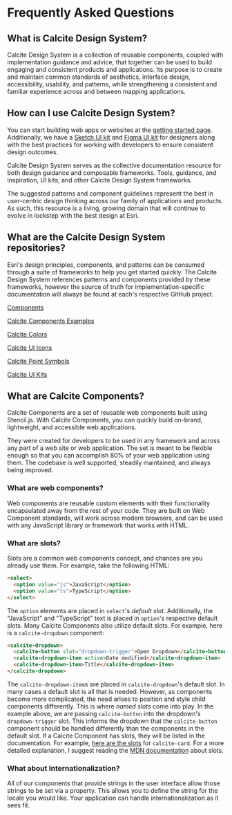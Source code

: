 # Frequently Asked Questions

## What is Calcite Design System?

Calcite Design System is a collection of reusable components, coupled with implementation guidance and advice, that together can be used to build engaging and consistent products and applications. Its purpose is to create and maintain common standards of aesthetics, interface design, accessibility, usability, and patterns, while strengthening a consistent and familiar experience across and between mapping applications.

## How can I use Calcite Design System?

You can start building web apps or websites at the [getting started page](xref://site.self/get-started/). Additionally, we have a [Sketch UI kit](xref://site.self/sketch-ui-kit/) and [Figma UI kit](xref://site.self/figma-ui-kit) for designers along with the best practices for working with developers to ensure consistent design outcomes.

Calcite Design System serves as the collective documentation resource for both design guidance and composable frameworks. Tools, guidance, and inspiration, UI kits, and other Calcite Design System frameworks.

The suggested patterns and component guidelines represent the best in user-centric design thinking across our family of applications and products. As such, this resource is a living, growing domain that will continue to evolve in lockstep with the best design at Esri.

## What are the Calcite Design System repositories?

Esri's design principles, components, and patterns can be consumed through a suite of frameworks to help you get started quickly. The Calcite Design System references patterns and components provided by these frameworks, however the source of truth for implementation-specific documentation will always be found at each's respective GitHub project.

[Components](https://github.com/Esri/calcite-components)

[Calcite Components Examples](https://github.com/Esri/calcite-components-examples)

[Calcite Colors](https://github.com/Esri/calcite-colors)

[Calcite UI Icons](https://github.com/Esri/calcite-ui-icons)

[Calcite Point Symbols](https://github.com/Esri/calcite-point-symbols)

[Calcite UI Kits](https://github.com/Esri/calcite-ui-kits)

## What are Calcite Components?

Calcite Components are a set of reusable web components built using Stencil.js. With Calcite Components, you can quickly build on-brand, lightweight, and accessible web applications.

They were created for developers to be used in any framework and across any part of a web site or web application. The set is meant to be flexible enough so that you can accomplish 80% of your web application using them. The codebase is well supported, steadily maintained, and always being improved.

### What are web components?

Web components are reusable custom elements with their functionality encapsulated away from the rest of your code. They are built on Web Component standards, will work across modern browsers, and can be used with any JavaScript library or framework that works with HTML.

### What are slots?

Slots are a common web components concept, and chances are you already use them. For example, take the following HTML:

```html
<select>
  <option value="js">JavaScript</option>
  <option value="ts">TypeScript</option>
</select>
```

The `option` elements are placed in `select`'s _default slot_. Additionally, the "JavaScript" and "TypeScript" text is placed in `option`'s respective default slots. Many Calcite Components also utilize default slots. For example, here is a `calcite-dropdown` component:

```html
<calcite-dropdown>
  <calcite-button slot="dropdown-trigger">Open Dropdown</calcite-button>
  <calcite-dropdown-item active>Date modified</calcite-dropdown-item>
  <calcite-dropdown-item>Title</calcite-dropdown-item>
</calcite-dropdown>
```

The `calcite-dropdown-item`s are placed in `calcite-dropdown`'s default slot. In many cases a default slot is all that is needed. However, as components become more complicated, the need arises to position and style child components differently. This is where _named slots_ come into play. In the example above, we are passing `calcite-button` into the dropdown's `dropdown-trigger` slot. This informs the dropdown that the `calcite-button` component should be handled differently than the components in the default slot. If a Calcite Component has slots, they will be listed in the documentation. For example, [here are the slots](https://developers.arcgis.com/calcite-design-system/components/card/#component-api-slots) for `calcite-card`. For a more detailed explanation, I suggest reading the [MDN documentation](https://developer.mozilla.org/en-US/docs/Web/Web_Components/Using_templates_and_slots#adding_flexibility_with_slots) about slots.

### What about Internationalization?

All of our components that provide strings in the user interface allow those strings to be set via a property. This allows you to define the string for the locale you would like. Your application can handle internationalization as it sees fit.
